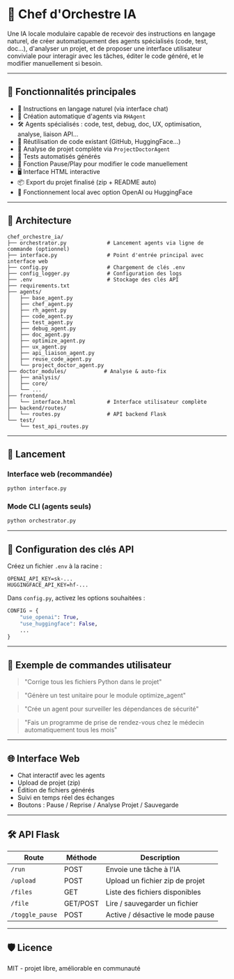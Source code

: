 # 🤖 Chef d'Orchestre IA

Une IA locale modulaire capable de recevoir des instructions en langage naturel, de créer automatiquement des agents spécialisés (code, test, doc...), d'analyser un projet, et de proposer une interface utilisateur conviviale pour interagir avec les tâches, éditer le code généré, et le modifier manuellement si besoin.

---

## 🚀 Fonctionnalités principales

- 💬 Instructions en langage naturel (via interface chat)
- 🧠 Création automatique d'agents via `RHAgent`
- 🛠 Agents spécialisés : code, test, debug, doc, UX, optimisation, analyse, liaison API...
- 🔁 Réutilisation de code existant (GitHub, HuggingFace...)
- 📄 Analyse de projet complète via `ProjectDoctorAgent`
- 🧪 Tests automatisés générés
- 🛑 Fonction Pause/Play pour modifier le code manuellement
- 🖥 Interface HTML interactive
- 📦 Export du projet finalisé (zip + README auto)
- 🔐 Fonctionnement local avec option OpenAI ou HuggingFace

---

## 🧱 Architecture

```
chef_orchestre_ia/
├── orchestrator.py             # Lancement agents via ligne de commande (optionnel)
├── interface.py                # Point d'entrée principal avec interface web
├── config.py                   # Chargement de clés .env
├── config_logger.py            # Configuration des logs
├── .env                        # Stockage des clés API
├── requirements.txt
├── agents/
│   ├── base_agent.py
│   ├── chef_agent.py
│   ├── rh_agent.py
│   ├── code_agent.py
│   ├── test_agent.py
│   ├── debug_agent.py
│   ├── doc_agent.py
│   ├── optimize_agent.py
│   ├── ux_agent.py
│   ├── api_liaison_agent.py
│   ├── reuse_code_agent.py
│   └── project_doctor_agent.py
├── doctor_modules/            # Analyse & auto-fix
│   ├── analysis/
│   ├── core/
│   └── ...
├── frontend/
│   └── interface.html          # Interface utilisateur complète
├── backend/routes/
│   └── routes.py               # API backend Flask
└── test/
    └── test_api_routes.py
```

---

## 🧪 Lancement

### Interface web (recommandée)

```bash
python interface.py
```

### Mode CLI (agents seuls)
```bash
python orchestrator.py
```

---

## 🔑 Configuration des clés API

Créez un fichier `.env` à la racine :

```
OPENAI_API_KEY=sk-...
HUGGINGFACE_API_KEY=hf-...
```

Dans `config.py`, activez les options souhaitées :

```python
CONFIG = {
    "use_openai": True,
    "use_huggingface": False,
    ...
}
```

---

## 🧠 Exemple de commandes utilisateur

> "Corrige tous les fichiers Python dans le projet"

> "Génère un test unitaire pour le module optimize_agent"

> "Crée un agent pour surveiller les dépendances de sécurité"

> "Fais un programme de prise de rendez-vous chez le médecin automatiquement tous les mois"

---

## 🌐 Interface Web

- Chat interactif avec les agents
- Upload de projet (zip)
- Édition de fichiers générés
- Suivi en temps réel des échanges
- Boutons : Pause / Reprise / Analyse Projet / Sauvegarde

---

## 🛠 API Flask

| Route           | Méthode | Description                             |
|----------------|---------|-----------------------------------------|
| `/run`         | POST    | Envoie une tâche à l'IA                  |
| `/upload`      | POST    | Upload un fichier zip de projet         |
| `/files`       | GET     | Liste des fichiers disponibles          |
| `/file`        | GET/POST| Lire / sauvegarder un fichier           |
| `/toggle_pause`| POST    | Active / désactive le mode pause        |

---

## 🛡️ Licence

MIT - projet libre, améliorable en communauté

